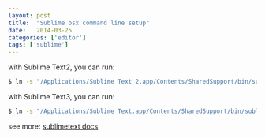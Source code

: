 ```yaml
---
layout: post
title:  "Sublime osx command line setup"
date:   2014-03-25
categories: ['editor']
tags: ['sublime']
---
```


with Sublime Text2, you can run:

```bash
$ ln -s "/Applications/Sublime Text 2.app/Contents/SharedSupport/bin/subl" ~/bin/subl
```

with Sublime Text3, you can run:

```bash
$ ln -s "/Applications/Sublime Text.app/Contents/SharedSupport/bin/subl" ~/bin/subl
```

see more: [sublimetext docs](http://www.sublimetext.com/docs/3/osx_command_line.html)
